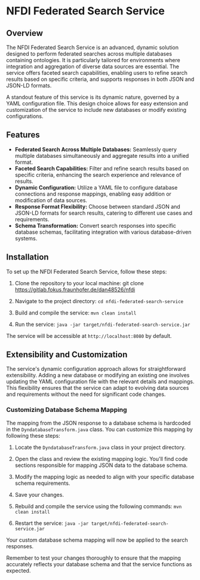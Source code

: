 # NFDI Federated Search Service

## Overview

The NFDI Federated Search Service is an advanced, dynamic solution designed to perform federated searches across multiple databases containing ontologies. It is particularly tailored for environments where integration and aggregation of diverse data sources are essential. The service offers faceted search capabilities, enabling users to refine search results based on specific criteria, and supports responses in both JSON and JSON-LD formats.

A standout feature of this service is its dynamic nature, governed by a YAML configuration file. This design choice allows for easy extension and customization of the service to include new databases or modify existing configurations.

## Features

- **Federated Search Across Multiple Databases:** Seamlessly query multiple databases simultaneously and aggregate results into a unified format.
- **Faceted Search Capabilities:** Filter and refine search results based on specific criteria, enhancing the search experience and relevance of results.
- **Dynamic Configuration:** Utilize a YAML file to configure database connections and response mappings, enabling easy addition or modification of data sources.
- **Response Format Flexibility:** Choose between standard JSON and JSON-LD formats for search results, catering to different use cases and requirements.
- **Schema Transformation:** Convert search responses into specific database schemas, facilitating integration with various database-driven systems.

## Installation

To set up the NFDI Federated Search Service, follow these steps:

1. Clone the repository to your local machine:
   git clone https://gitlab.fokus.fraunhofer.de/dan48526/nfdi
2. Navigate to the project directory:
   `cd nfdi-federated-search-service`

3. Build and compile the service:
   `mvn clean install`
4. Run the service:
   `java -jar target/nfdi-federated-search-service.jar`


The service will be accessible at `http://localhost:8080` by default.

## Extensibility and Customization

The service's dynamic configuration approach allows for straightforward extensibility. Adding a new database or modifying an existing one involves updating the YAML configuration file with the relevant details and mappings. This flexibility ensures that the service can adapt to evolving data sources and requirements without the need for significant code changes.

### Customizing Database Schema Mapping

The mapping from the JSON response to a database schema is hardcoded in the `DyndatabaseTransform.java` class. You can customize this mapping by following these steps:

1. Locate the `DyndatabaseTransform.java` class in your project directory.

2. Open the class and review the existing mapping logic. You'll find code sections responsible for mapping JSON data to the database schema.

3. Modify the mapping logic as needed to align with your specific database schema requirements.

4. Save your changes.

5. Rebuild and compile the service using the following commands:
   `mvn clean install`

6. Restart the service:
   `java -jar target/nfdi-federated-search-service.jar`


Your custom database schema mapping will now be applied to the search responses.

Remember to test your changes thoroughly to ensure that the mapping accurately reflects your database schema and that the service functions as expected.








